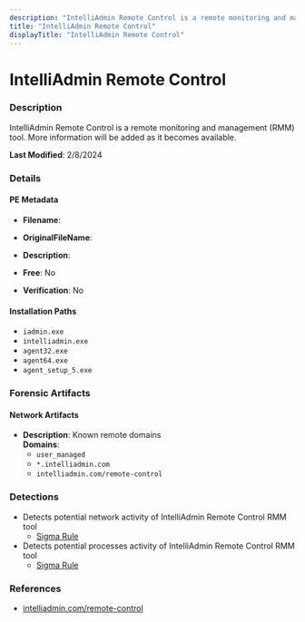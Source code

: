 ```yaml
---
description: "IntelliAdmin Remote Control is a remote monitoring and management (RMM) tool. More information will be added as it becomes available."
title: "IntelliAdmin Remote Control"
displayTitle: "IntelliAdmin Remote Control"
---
```




# IntelliAdmin Remote Control


### Description

IntelliAdmin Remote Control is a remote monitoring and management (RMM) tool. More information will be added as it becomes available.



**Last Modified**: 2/8/2024

### Details


#### PE Metadata
- **Filename**: 
- **OriginalFileName**: 
- **Description**: 


- **Free**: No

- **Verification**: No




#### Installation Paths
- `iadmin.exe`
- `intelliadmin.exe`
- `agent32.exe`
- `agent64.exe`
- `agent_setup_5.exe`

### Forensic Artifacts




#### Network Artifacts
- **Description**: Known remote domains
<br/>**Domains**:
    - `user_managed`
    - `*.intelliadmin.com`
    - `intelliadmin.com/remote-control`


### Detections
- Detects potential network activity of IntelliAdmin Remote Control RMM tool
  - [Sigma Rule](https://github.com/magicsword-io/LOLRMM/blob/main/detections/sigma/intelliadmin_remote_control_network_sigma.yml)
- Detects potential processes activity of IntelliAdmin Remote Control RMM tool
  - [Sigma Rule](https://github.com/magicsword-io/LOLRMM/blob/main/detections/sigma/intelliadmin_remote_control_processes_sigma.yml)

### References
- [intelliadmin.com/remote-control](intelliadmin.com/remote-control)



